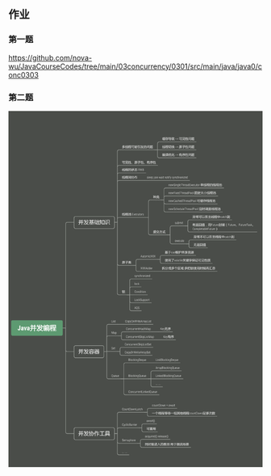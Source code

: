 ## 作业

### 第一题

https://github.com/nova-wu/JavaCourseCodes/tree/main/03concurrency/0301/src/main/java/java0/conc0303


### 第二题

![Java并发编程.png](Java并发编程.png)


